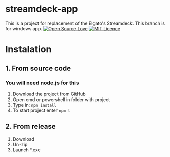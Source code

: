 # streamdeck-app
This is a project for replacement of the Elgato's Streamdeck.
This branch is for windows app.
[![Open Source Love](https://badges.frapsoft.com/os/v2/open-source-150x25.png?v=103)](https://github.com/ellerbrock/open-source-badges/) [![MIT Licence](https://badges.frapsoft.com/os/mit/mit.png?v=103)](https://opensource.org/licenses/mit-license.php)

# Instalation
## 1. From source code
### You will need node.js for this
1. Download the project from GitHub
2. Open cmd or powershell in folder with project
3. Type in: `npm install`
4. To start project enter `npm t`
## 2. From release
1. Download
2. Un-zip
3. Launch *.exe
